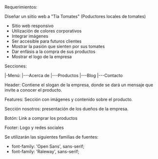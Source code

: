 Requerimientos:

Diseñar un siitio web a "Tía Tomates" (Poductores locales de tomates)

- Sitio web responsivo
- Utilización de colores corporativos
- Integrar imágenes
- Ser accesible para futuros clientes
- Mostrar la pasión que sienten por sus tomates
- Dar enfásis a la compra de sus productos
- Mostrar el logo de la empresa

Secciones:

|-Menú:
|---Acerca de
|---Productos
|---Blog
|---Contacto

Header: Contiene el slogan de la empresa, donde se dará un mensaje que invite a conocer el producto.

Features: Sección con imágenes y contenido sobre el producto.

Sección nosotros: presentación de los dueños de la empresa.

Botón: Link a comprar los productos

Footer: Logo y redes sociales

Se utilizarán las siguientes familias de fuentes:

- font-family: 'Open Sans', sans-serif;
- font-family: 'Raleway', sans-serif;
